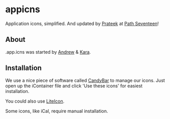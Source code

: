 appicns
=======

Application icons, simplified. And updated by [Prateek](http://twitter.com/prtksxna) at [Path Seventeen](http://xvii.in)!

About
-----

.app.icns was started by [Andrew](http://twitter.com/andrevvm) & [Kara](http://kara-z.com).


Installation
------------

We use a nice piece of software called [CandyBar](http://panic.com/candybar) to manage our icons. Just open up the iContainer file and click 'Use these icons' for easiest installation.

You could also use [LiteIcon](http://freemacsoft.net/liteicon).

Some icons, like iCal, require manual installation.